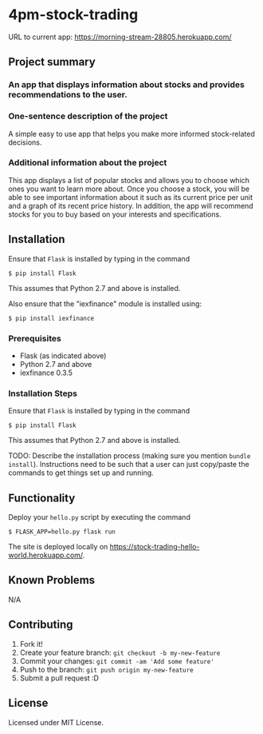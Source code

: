 # 4pm-stock-trading

URL to current app: https://morning-stream-28805.herokuapp.com/

## Project summary

### An app that displays information about stocks and provides recommendations to the user.

### One-sentence description of the project

A simple easy to use app that helps you make more informed stock-related decisions.

### Additional information about the project

This app displays a list of popular stocks and allows you to choose which ones you want to learn more about. Once you choose a stock, you will be able to see important information about it such as its current price per unit and a graph of its recent price history. In addition, the app will recommend stocks for you to buy based on your interests and specifications.

## Installation

Ensure that `Flask` is installed by typing in the command

`$ pip install Flask` 

This assumes that Python 2.7 and above is installed.


Also ensure that the "iexfinance" module is installed using:

`$ pip install iexfinance`
 

### Prerequisites

* Flask (as indicated above)
* Python 2.7 and above
* iexfinance 0.3.5

### Installation Steps

Ensure that `Flask` is installed by typing in the command

`$ pip install Flask` 

This assumes that Python 2.7 and above is installed.

TODO: Describe the installation process (making sure you mention `bundle install`).
Instructions need to be such that a user can just copy/paste the commands to get things set up and running. 

## Functionality

Deploy your `hello.py` script by executing the command

`$ FLASK_APP=hello.py flask run`

The site is deployed locally on https://stock-trading-hello-world.herokuapp.com/.

## Known Problems
N/A

## Contributing

1. Fork it!
2. Create your feature branch: `git checkout -b my-new-feature`
3. Commit your changes: `git commit -am 'Add some feature'`
4. Push to the branch: `git push origin my-new-feature`
5. Submit a pull request :D

## License

Licensed under MIT License.